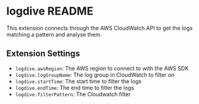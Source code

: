 # logdive README

This extension connects through the AWS CloudWatch API to get the logs matching a pattern and analyse them.

## Extension Settings

* `logdive.awsRegion`: The AWS region to connect to with the AWS SDK
* `logdive.logGroupName`: The log group in CloudWatch to filter on
* `logdive.startTime`: The start time to filter the logs
* `logdive.endTime`: The end time to filter the logs
* `logdive.filterPattern`: The Cloudwatch filter